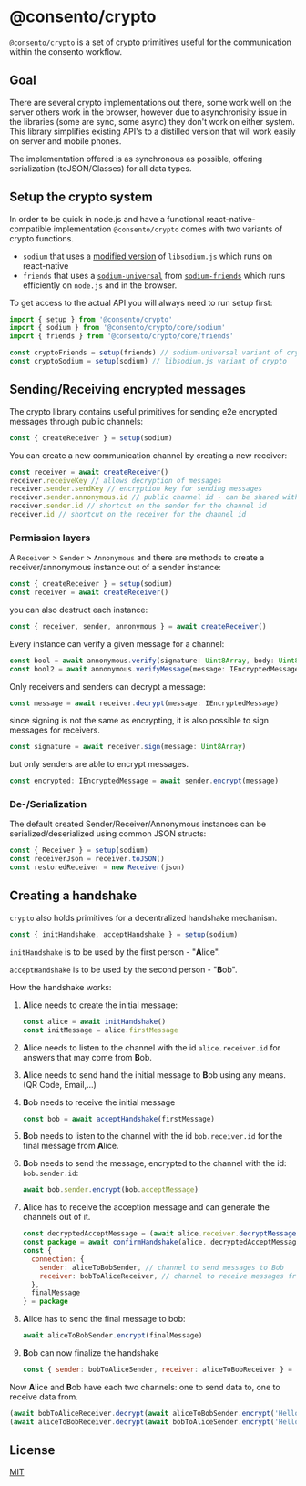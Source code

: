 # @consento/crypto

`@consento/crypto` is a set of crypto primitives useful for the communication within the
consento workflow.

## Goal

There are several crypto implementations out there, some work well on the server others work
in the browser, however due to asynchronisity issue in the libraries (some are sync, some async)
they don't work on either system. This library simplifies existing API's to a distilled
version that will work easily on server and mobile phones.

The implementation offered is as synchronous as possible, offering serialization (toJSON/Classes)
for all data types.

## Setup the crypto system

In order to be quick in node.js and have a functional react-native-compatible implementation
`@consento/crypto` comes with two variants of crypto functions.

- `sodium` that uses a [modified version](https://github.com/consento-org/libsodium.js) of `libsodium.js` which runs on react-native
- `friends` that uses a [`sodium-universal`](https://github.com/sodium-friends/sodium-universal) from [`sodium-friends`](https://github.com/sodium-friends) which runs efficiently on `node.js` and in the browser.

To get access to the actual API you will always need to run setup first:

```javascript
import { setup } from '@consento/crypto'
import { sodium } from '@consento/crypto/core/sodium'
import { friends } from '@consento/crypto/core/friends'

const cryptoFriends = setup(friends) // sodium-universal variant of crypto
const cryptoSodium = setup(sodium) // libsodium.js variant of crypto
```

## Sending/Receiving encrypted messages

The crypto library contains useful primitives for sending e2e encrypted
messages through public channels:


```javascript
const { createReceiver } = setup(sodium)
```

You can create a new communication channel by creating a new receiver:

```javascript
const receiver = await createReceiver()
receiver.receiveKey // allows decryption of messages
receiver.sender.sendKey // encryption key for sending messages
receiver.sender.annonymous.id // public channel id - can be shared with other people - also used to verify if a message was properly sent.
receiver.sender.id // shortcut on the sender for the channel id
receiver.id // shortcut on the receiver for the channel id
```

### Permission layers

A `Receiver` &gt; `Sender` &gt; `Annonymous` and there are methods to create a receiver/annonymous
instance out of a sender instance:

```javascript
const { createReceiver } = setup(sodium)
const receiver = await createReceiver()
```

you can also destruct each instance:

```javascript
const { receiver, sender, annonymous } = await createReceiver()
```

Every instance can verify a given message for a channel:

```javascript
const bool = await annonymous.verify(signature: Uint8Array, body: Uint8Array)
const bool2 = await annonymous.verifyMessage(message: IEncryptedMessage)
```

Only receivers and senders can decrypt a message:

```javascript
const message = await receiver.decrypt(message: IEncryptedMessage)
```

since signing is not the same as encrypting, it is also possible to sign messages for receivers.

```javascript
const signature = await receiver.sign(message: Uint8Array)
```

but only senders are able to encrypt messages.

```javascript
const encrypted: IEncryptedMessage = await sender.encrypt(message)
```

### De-/Serialization

The default created Sender/Receiver/Annonymous instances can be serialized/deserialized
using common JSON structs:

```javascript
const { Receiver } = setup(sodium)
const receiverJson = receiver.toJSON()
const restoredReceiver = new Receiver(json)
```

## Creating a handshake

`crypto` also holds primitives for a decentralized handshake mechanism.

```javascript
const { initHandshake, acceptHandshake } = setup(sodium)
```

`initHandshake` is to be used by the first person - "**A**lice".

`acceptHandshake` is to be used by the second person - "**B**ob".

How the handshake works:

1. **A**lice needs to create the initial message:

    ```javascript
    const alice = await initHandshake()
    const initMessage = alice.firstMessage
    ```

2. **A**lice needs to listen to the channel with the id `alice.receiver.id` for answers that may come from **B**ob.
3. **A**lice needs to send hand the initial message to **B**ob using any means. (QR Code, Email,...)
4. **B**ob needs to receive the initial message

    ```javascript
    const bob = await acceptHandshake(firstMessage)
    ```

5. **B**ob needs to listen to the channel with the id `bob.receiver.id` for the final message from **A**lice.
6. **B**ob needs to send the message, encrypted to the channel with the id: `bob.sender.id`:

    ```javascript
    await bob.sender.encrypt(bob.acceptMessage)
    ```

7. **A**lice has to receive the acception message and can generate the channels out of it.

    ```javascript
    const decryptedAcceptMessage = (await alice.receiver.decryptMessage(acceptMessage)).body
    const package = await confirmHandshake(alice, decryptedAcceptMessage)
    const {
      connection: {
        sender: aliceToBobSender, // channel to send messages to Bob
        receiver: bobToAliceReceiver, // channel to receive messages from Bob
      },
      finalMessage
    } = package
    ```

8. **A**lice has to send the final message to bob:

    ```javascript
    await aliceToBobSender.encrypt(finalMessage)
    ```

9. **B**ob can now finalize the handshake

    ```javascript
    const { sender: bobToAliceSender, receiver: aliceToBobReceiver } = await bob.finalize(finalMessage)
    ```

Now **A**lice and **B**ob have each two channels: one to send data to, one to receive data from.

```javascript
(await bobToAliceReceiver.decrypt(await aliceToBobSender.encrypt('Hello Bob!')).body // Hello Bob!
(await aliceToBobReceiver.decrypt(await bobToAliceSender.encrypt('Hello Alice!'))).body // Hello Alice!
```

## License

[MIT](./LICENSE)

